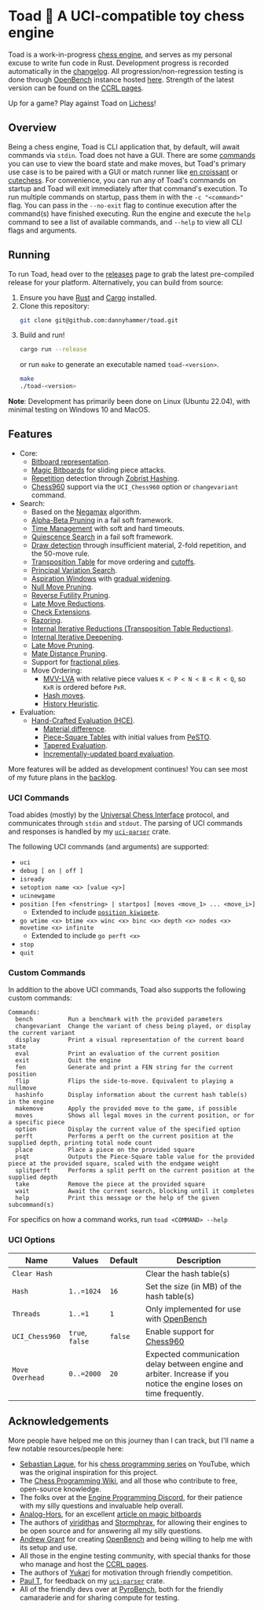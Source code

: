 # Toad 🐸 A UCI-compatible toy chess engine

Toad is a work-in-progress [chess engine](https://en.wikipedia.org/wiki/Chess_engine), and serves as my personal excuse to write fun code in Rust.
Development progress is recorded automatically in the [changelog](./CHANGELOG.md).
All progression/non-regression testing is done through [OpenBench](https://github.com/AndyGrant/OpenBench) instance hosted [here](https://pyronomy.pythonanywhere.com/index/).
Strength of the latest version can be found on the [CCRL pages](https://computerchess.org.uk/ccrl/404/cgi/compare_engines.cgi?family=Toad&print=Rating+list&print=Results+table&print=LOS+table&print=Ponder+hit+table&print=Eval+difference+table&print=Comopp+gamenum+table&print=Overlap+table&print=Score+with+common+opponents).

Up for a game? Play against Toad on [Lichess](https://lichess.org/@/toad-bot)!

## Overview

Being a chess engine, Toad is CLI application that, by default, will await commands via `stdin`.
Toad does not have a GUI.
There are some [commands](#custom-commands) you can use to view the board state and make moves, but Toad's primary use case is to be paired with a GUI or match runner like [en croissant](https://encroissant.org/) or [cutechess](https://github.com/cutechess/cutechess).
For convenience, you can run any of Toad's commands on startup and Toad will exit immediately after that command's execution.
To run multiple commands on startup, pass them in with the `-c "<command>"` flag.
You can pass in the `--no-exit` flag to continue execution after the command(s) have finished executing.
Run the engine and execute the `help` command to see a list of available commands, and `--help` to view all CLI flags and arguments.

## Running

To run Toad, head over to the [releases](https://github.com/dannyhammer/toad/releases) page to grab the latest pre-compiled release for your platform.
Alternatively, you can build from source:

1. Ensure you have [Rust](https://www.rust-lang.org/) and [Cargo](https://doc.rust-lang.org/cargo/) installed.
2. Clone this repository:
    ```sh
    git clone git@github.com:dannyhammer/toad.git
    ```
3. Build and run!
    ```sh
    cargo run --release
    ```
    or run `make` to generate an executable named `toad-<version>`.
    ```sh
    make
    ./toad-<version>
    ```

**Note**: Development has primarily been done on Linux (Ubuntu 22.04), with minimal testing on Windows 10 and MacOS.

## Features

-   Core:
    -   [Bitboard representation](https://www.chessprogramming.org/Bitboards).
    -   [Magic Bitboards](https://www.chessprogramming.org/Magic_Bitboards) for sliding piece attacks.
    -   [Repetition](https://www.chessprogramming.org/Repetitions) detection through [Zobrist Hashing](https://www.chessprogramming.org/Zobrist_Hashing).
    -   [Chess960](https://en.wikipedia.org/wiki/Fischer_random_chess) support via the `UCI_Chess960` option or `changevariant` command.
-   Search:
    -   Based on the [Negamax](https://www.chessprogramming.org/Negamax) algorithm.
    -   [Alpha-Beta Pruning](https://www.chessprogramming.org/Alpha-Beta#Negamax_Framework) in a fail soft framework.
    -   [Time Management](https://www.chessprogramming.org/Time_Management) with soft and hard timeouts.
    -   [Quiescence Search](https://www.chessprogramming.org/Quiescence_Search) in a fail soft framework.
    -   [Draw detection](https://www.chessprogramming.org/Draw) through insufficient material, 2-fold repetition, and the 50-move rule.
    -   [Transposition Table](https://www.chessprogramming.org/Transposition_Table) for move ordering and [cutoffs](https://www.chessprogramming.org/Transposition_Table#Transposition_Table_Cutoffs).
    -   [Principal Variation Search](https://www.chessprogramming.org/Principal_Variation_Search).
    -   [Aspiration Windows](https://www.chessprogramming.org/Aspiration_Windows) with [gradual widening](https://www.chessprogramming.org/Aspiration_Windows#Gradual_Widening).
    -   [Null Move Pruning](https://www.chessprogramming.org/Null_Move_Pruning).
    -   [Reverse Futility Pruning](https://www.chessprogramming.org/Reverse_Futility_Pruning).
    -   [Late Move Reductions](https://www.chessprogramming.org/Late_Move_Reductions).
    -   [Check Extensions](https://www.chessprogramming.org/Check_Extensions).
    -   [Razoring](https://www.chessprogramming.org/Razoring).
    -   [Internal Iterative Reductions (Transposition Table Reductions)](https://www.chessprogramming.org/Internal_Iterative_Reductions).
    -   [Internal Iterative Deepening](https://www.chessprogramming.org/Internal_Iterative_Deepening).
    -   [Late Move Pruning](https://www.chessprogramming.org/Futility_Pruning#MoveCountBasedPruning).
    -   [Mate Distance Pruning](https://www.chessprogramming.org/Mate_Distance_Pruning).
    -   Support for [fractional plies](https://www.chessprogramming.org/Depth#Fractional_Plies).
    -   Move Ordering:
        -   [MVV-LVA](https://www.chessprogramming.org/MVV-LVA) with relative piece values `K < P < N < B < R < Q`, so `KxR` is ordered before `PxR`.
        -   [Hash moves](https://www.chessprogramming.org/Hash_Move).
        -   [History Heuristic](https://www.chessprogramming.org/History_Heuristic).
-   Evaluation:
    -   [Hand-Crafted Evaluation (HCE)](https://www.chessprogramming.org/Evaluation).
        -   [Material difference](https://www.chessprogramming.org/Material).
        -   [Piece-Square Tables](https://www.chessprogramming.org/Piece-Square_Tables) with initial values from [PeSTO](https://www.chessprogramming.org/PeSTO%27s_Evaluation_Function#Source_Code).
        -   [Tapered Evaluation](https://www.chessprogramming.org/Tapered_Eval).
        -   [Incrementally-updated board evaluation](https://www.chessprogramming.org/Incremental_Updates).

More features will be added as development continues! You can see most of my future plans in the [backlog](https://github.com/dannyhammer/toad/issues).

### UCI Commands

Toad abides (mostly) by the [Universal Chess Interface](https://backscattering.de/chess/uci/) protocol, and communicates through `stdin` and `stdout`.
The parsing of UCI commands and responses is handled by my [`uci-parser`](https://crates.io/crates/uci-parser) crate.

The following UCI commands (and arguments) are supported:

-   `uci`
-   `debug [ on | off ]`
-   `isready`
-   `setoption name <x> [value <y>]`
-   `ucinewgame`
-   `position [fen <fenstring> | startpos] [moves <move_1> ... <move_i>]`
    -   Extended to include [`position kiwipete`](https://www.chessprogramming.org/Perft_Results#Position_2).
-   `go wtime <x> btime <x> winc <x> binc <x> depth <x> nodes <x> movetime <x> infinite`
    -   Extended to include `go perft <x>`
-   `stop`
-   `quit`

### Custom Commands

In addition to the above UCI commands, Toad also supports the following custom commands:

```
Commands:
  bench          Run a benchmark with the provided parameters
  changevariant  Change the variant of chess being played, or display the current variant
  display        Print a visual representation of the current board state
  eval           Print an evaluation of the current position
  exit           Quit the engine
  fen            Generate and print a FEN string for the current position
  flip           Flips the side-to-move. Equivalent to playing a nullmove
  hashinfo       Display information about the current hash table(s) in the engine
  makemove       Apply the provided move to the game, if possible
  moves          Shows all legal moves in the current position, or for a specific piece
  option         Display the current value of the specified option
  perft          Performs a perft on the current position at the supplied depth, printing total node count
  place          Place a piece on the provided square
  psqt           Outputs the Piece-Square table value for the provided piece at the provided square, scaled with the endgame weight
  splitperft     Performs a split perft on the current position at the supplied depth
  take           Remove the piece at the provided square
  wait           Await the current search, blocking until it completes
  help           Print this message or the help of the given subcommand(s)
```

For specifics on how a command works, run `toad <COMMAND> --help`

### UCI Options

| Name            | Values          | Default | Description                                                                                                          |
| --------------- | --------------- | ------- | -------------------------------------------------------------------------------------------------------------------- |
| `Clear Hash`    |                 |         | Clear the hash table(s)                                                                                              |
| `Hash`          | `1..=1024`      | `16`    | Set the size (in MB) of the hash table(s)                                                                            |
| `Threads`       | `1..=1`         | `1`     | Only implemented for use with [OpenBench](https://github.com/AndyGrant/OpenBench)                                    |
| `UCI_Chess960`  | `true`, `false` | `false` | Enable support for [Chess960](https://en.wikipedia.org/wiki/Fischer_random_chess)                                    |
| `Move Overhead` | `0..=2000`      | `20`    | Expected communication delay between engine and arbiter. Increase if you notice the engine loses on time frequently. |

## Acknowledgements

More people have helped me on this journey than I can track, but I'll name a few notable resources/people here:

-   [Sebastian Lague](https://www.youtube.com/@SebastianLague), for his [chess programming series](https://www.youtube.com/watch?v=_vqlIPDR2TU&list=PLFt_AvWsXl0cvHyu32ajwh2qU1i6hl77c) on YouTube, which was the original inspiration for this project.
-   The [Chess Programming Wiki](https://www.chessprogramming.org/), and all those who contribute to free, open-source knowledge.
-   The folks over at the [Engine Programming Discord](https://discord.com/invite/F6W6mMsTGN), for their patience with my silly questions and invaluable help overall.
-   [Analog-Hors](https://github.com/analog-hors), for an excellent [article on magic bitboards](https://analog-hors.github.io/site/magic-bitboards/)
-   The authors of [viridithas](https://github.com/cosmobobak/viridithas/) and [Stormphrax](https://github.com/Ciekce/Stormphrax), for allowing their engines to be open source and for answering all my silly questions.
-   [Andrew Grant](https://github.com/AndyGrant/) for creating [OpenBench](https://github.com/AndyGrant/OpenBench) and being willing to help me with its setup and use.
-   All those in the engine testing community, with special thanks for those who manage and host the [CCRL pages](https://computerchess.org.uk/ccrl/).
-   The authors of [Yukari](https://github.com/yukarichess/yukari) for motivation through friendly competition.
-   [Paul T](https://github.com/DeveloperPaul123), for feedback on my [`uci-parser`](https://crates.io/crates/uci-parser) crate.
-   All of the friendly devs over at [PyroBench](https://pyronomy.pythonanywhere.com), both for the friendly camaraderie and for sharing compute for testing.
